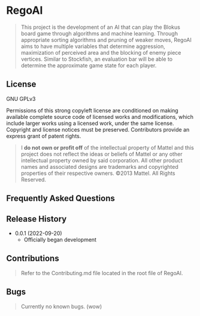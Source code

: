 # RegoAI

> This project is the development of an AI that can play the Blokus board game through algorithms and machine learning.
> Through appropriate sorting algorithms and pruning of weaker moves, RegoAI aims to have multiple variables that determine aggression, maximization of perceived area and the blocking of enemy piece vertices.
> Similar to Stockfish, an evaluation bar will be able to determine the approximate game state for each player.

## License

GNU GPLv3

Permissions of this strong copyleft license are conditioned on making available complete source code of licensed works and modifications, which include larger works using a licensed work, under the same license. Copyright and license notices must be preserved. Contributors provide an express grant of patent rights.

> I __do not own or profit off__ of the intellectual property of Mattel and this project does not reflect the ideas or beliefs of Mattel or any other intellectual property owned by said corporation. All other product names and associated designs are trademarks and copyrighted properties of their respective owners. ©2013 Mattel. All Rights Reserved.

## Frequently Asked Questions

## Release History

* 0.0.1 (2022-09-20)
  * Officially began development

## Contributions

> Refer to the Contributing.md file located in the root file of RegoAI.

## Bugs

> Currently no known bugs. (wow)